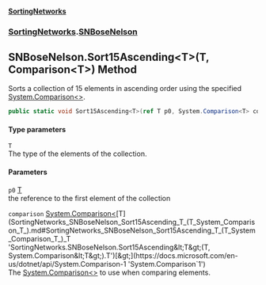 #### [SortingNetworks](index.md 'index')
### [SortingNetworks](SortingNetworks.md 'SortingNetworks').[SNBoseNelson](SortingNetworks_SNBoseNelson.md 'SortingNetworks.SNBoseNelson')
## SNBoseNelson.Sort15Ascending&lt;T&gt;(T, Comparison&lt;T&gt;) Method
Sorts a collection of 15 elements in ascending order using the specified [System.Comparison&lt;&gt;](https://docs.microsoft.com/en-us/dotnet/api/System.Comparison-1 'System.Comparison`1').  
```csharp
public static void Sort15Ascending<T>(ref T p0, System.Comparison<T> comparison);
```
#### Type parameters
<a name='SortingNetworks_SNBoseNelson_Sort15Ascending_T_(T_System_Comparison_T_)_T'></a>
`T`  
The type of the elements of the collection.
  
#### Parameters
<a name='SortingNetworks_SNBoseNelson_Sort15Ascending_T_(T_System_Comparison_T_)_p0'></a>
`p0` [T](SortingNetworks_SNBoseNelson_Sort15Ascending_T_(T_System_Comparison_T_).md#SortingNetworks_SNBoseNelson_Sort15Ascending_T_(T_System_Comparison_T_)_T 'SortingNetworks.SNBoseNelson.Sort15Ascending&lt;T&gt;(T, System.Comparison&lt;T&gt;).T')  
the reference to the first element of the collection
  
<a name='SortingNetworks_SNBoseNelson_Sort15Ascending_T_(T_System_Comparison_T_)_comparison'></a>
`comparison` [System.Comparison&lt;](https://docs.microsoft.com/en-us/dotnet/api/System.Comparison-1 'System.Comparison`1')[T](SortingNetworks_SNBoseNelson_Sort15Ascending_T_(T_System_Comparison_T_).md#SortingNetworks_SNBoseNelson_Sort15Ascending_T_(T_System_Comparison_T_)_T 'SortingNetworks.SNBoseNelson.Sort15Ascending&lt;T&gt;(T, System.Comparison&lt;T&gt;).T')[&gt;](https://docs.microsoft.com/en-us/dotnet/api/System.Comparison-1 'System.Comparison`1')  
The [System.Comparison&lt;&gt;](https://docs.microsoft.com/en-us/dotnet/api/System.Comparison-1 'System.Comparison`1') to use when comparing elements.
  
